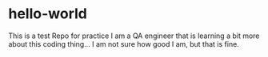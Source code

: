 # hello-world
This is a test Repo for practice
I am a QA engineer that is learning a bit more about this coding thing... 
I am not sure how good I am, but that is fine. 
